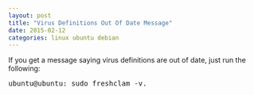 ```yaml
---
layout: post
title: "Virus Definitions Out Of Date Message"
date: 2015-02-12
categories: linux ubuntu debian
---
```

If you get a message saying virus definitions are out of date, just run the following:

<kbd>
ubuntu@ubuntu:	sudo freshclam -v.
</kbd>

